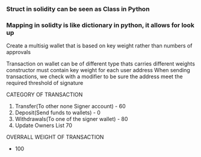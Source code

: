 ### Struct in solidity can be seen as Class in Python
### Mapping in solidty is like dictionary in python, it allows for look up






Create a multisig wallet that is based on key weight rather than numbers of approvals

Transaction on wallet can be of different type thats carries different weights
constructor must contain key weight for each user address
When sending transactions, we check with a modifier to be sure the address meet the required threshold of signature

CATEGORY OF TRANSACTION
1. Transfer(To other none Signer account) - 60
2. Deposit(Send funds to wallets) - 0
3. Withdrawals(To one of the signer wallet) - 80
4. Update Owners List 70


OVERRALL WEIGHT OF TRANSACTION
- 100
